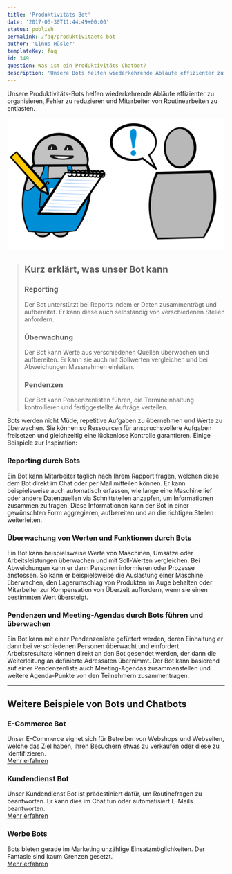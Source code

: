 ```yaml
---
title: 'Produktivitäts Bot'
date: '2017-06-30T11:44:49+00:00'
status: publish
permalink: /faq/produktivitaets-bot
author: 'Linus Hüsler'
templateKey: faq
id: 349
question: Was ist ein Produktivitäts-Chatbot?
description: 'Unsere Bots helfen wiederkehrende Abläufe effizienter zu organisieren, Fehler zu reduzieren und Mitarbeiter von Routinearbeiten zu entlasten.'
---
```


Unsere Produktivitäts-Bots helfen wiederkehrende Abläufe effizienter zu organisieren, Fehler zu reduzieren und Mitarbeiter von Routinearbeiten zu entlasten.

![Produktivitäts Bot](productivity.svg 'Produktivitäts Bot')

> ## Kurz erklärt, was unser Bot kann
>
> ### Reporting
>
> Der Bot unterstützt bei Reports indem er Daten zusammenträgt und aufbereitet. Er kann diese auch selbständig von verschiedenen Stellen anfordern.
>
> ### Überwachung
>
> Der Bot kann Werte aus verschiedenen Quellen überwachen und aufbereiten. Er kann sie auch mit Sollwerten vergleichen und bei Abweichungen Massnahmen einleiten.
>
> ### Pendenzen
>
> Der Bot kann Pendenzenlisten führen, die Termineinhaltung kontrollieren und fertiggestellte Aufträge verteilen.

Bots werden nicht Müde, repetitive Aufgaben zu übernehmen und Werte zu überwachen. Sie können so Ressourcen für anspruchsvollere Aufgaben freisetzen und gleichzeitig eine lückenlose Kontrolle garantieren. Einige Beispiele zur Inspiration:

### Reporting durch Bots

Ein Bot kann Mitarbeiter täglich nach Ihrem Rapport fragen, welchen diese dem Bot direkt im Chat oder per Mail mitteilen können. Er kann beispielsweise auch automatisch erfassen, wie lange eine Maschine lief oder andere Datenquellen via Schnittstellen anzapfen, um Informationen zusammen zu tragen. Diese Informationen kann der Bot in einer gewünschten Form aggregieren, aufbereiten und an die richtigen Stellen weiterleiten.

### Überwachung von Werten und Funktionen durch Bots

Ein Bot kann beispielsweise Werte von Maschinen, Umsätze oder Arbeitsleistungen überwachen und mit Soll-Werten vergleichen. Bei Abweichungen kann er dann Personen informieren oder Prozesse anstossen. So kann er beispielsweise die Auslastung einer Maschine überwachen, den Lagerumschlag von Produkten im Auge behalten oder Mitarbeiter zur Kompensation von Überzeit auffordern, wenn sie einen bestimmten Wert übersteigt.

### Pendenzen und Meeting-Agendas durch Bots führen und überwachen

Ein Bot kann mit einer Pendenzenliste gefüttert werden, deren Einhaltung er dann bei verschiedenen Personen überwacht und einfordert. Arbeitsresultate können direkt an den Bot gesendet werden, der dann die Weiterleitung an definierte Adressaten übernimmt. Der Bot kann basierend auf einer Pendenzenliste auch Meeting-Agendas zusammenstellen und weitere Agenda-Punkte von den Teilnehmern zusammentragen.

---

## Weitere Beispiele von Bots und Chatbots

### E-Commerce Bot

Unser E-Commerce eignet sich für Betreiber von Webshops und Webseiten, welche das Ziel haben, ihren Besuchern etwas zu verkaufen oder diese zu identifizieren.  
[Mehr erfahren](/faq/e-commerce-bot/)

### Kundendienst Bot

Unser Kundendienst Bot ist prädestiniert dafür, um Routinefragen zu beantworten. Er kann dies im Chat tun oder automatisiert E-Mails beantworten.  
[Mehr erfahren](/faq/kundendienst-bot/)

### Werbe Bots

Bots bieten gerade im Marketing unzählige Einsatzmöglichkeiten. Der Fantasie sind kaum Grenzen gesetzt.  
[Mehr erfahren](/faq/werbe-bot/)

